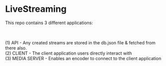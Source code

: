 # LiveStreaming

This repo contains 3 different applications:

<br /> 
<br /> 
(1) API - Any created streams are stored in the db.json file & fetched from there also.

<br /> 
(2) CLIENT - The client application users directly interact with

<br /> 
(3) MEDIA SERVER - Enables an encoder to connect to the client application

<br /> 
